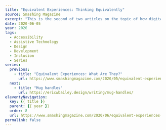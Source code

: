 ```yaml
---
title: "Equivalent Experiences: Thinking Equivalently"
source: Smashing Magazine
excerpt: "This is the second of two articles on the topic of how digital accessibility is informed by equivalency. Previously, we have learned about the underlying biases that inform digital product creation, what isn’t an equivalent experience, the compounding effects of inaccessible design and code, and powerful motivating forces for doing better"
date: 2020-06-05
year: 2020
tags:
  - Accessibility
  - Assistive Technology
  - Design
  - Development
  - Inclusion
  - Series
series:
  previous:
    - title: "Equivalent Experiences: What Are They?"
      url: https://www.smashingmagazine.com/2020/05/equivalent-experiences-part1/
  next:
    - title: "Mug handles"
      url: https://ericwbailey.design/writing/mug-handles/
eleventyNavigation:
  key: {{ title }}
  parent: {{ year }}
  order: 8
  url: https://www.smashingmagazine.com/2020/06/equivalent-experiences-part2/
permalink: false
---
```

